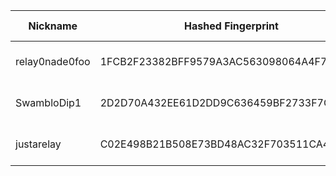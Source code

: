 | Nickname |  Hashed Fingerprint	| Or Addresses | Contact | Running | Flags | Last Seen | First Seen | Last Restarted | Advertised Bandwidth | Platform | Version | Version Status | Recommended Version | Verified hostnames | Exit policy |
|---|---|---|---|---|---|---|---|---|---|---|---|---|---|---|---|
|relay0nade0foo | 1FCB2F23382BFF9579A3AC563098064A4F7EE4F0 | ["185.132.53.218:443","[2a14:c380:50:11::218]:443"] | metronade@proton.me | true | Running, Valid | 2025-10-04 02:00:00 | 2025-10-04 02:00:00 | 2025-10-04 01:43:41 | 0 | Tor 0.4.8.18 on Linux | 0.4.8.18 | recommended | true | ["gw.nade.foo"] | ["reject *:*"]|
|SwambloDip1 | 2D2D70A432EE61D2DD9C636459BF2733F7CF83F6 | ["79.127.147.68:35972"] | swamblodip@tutamail.com | true | Running, V2Dir, Valid | 2025-10-04 02:00:00 | 2025-10-04 01:00:00 | 2025-10-03 23:58:31 | 0 | Tor 0.4.8.18 on Linux | 0.4.8.18 | recommended | true | N/A | ["reject *:*"]|
|justarelay | C02E498B21B508E73BD48AC32F703511CA463B2D | ["172.245.152.225:443"] | email@email.com | true | Running, V2Dir, Valid | 2025-10-04 02:00:00 | 2025-10-04 00:00:00 | 2025-10-03 23:09:17 | 0 | Tor 0.4.8.10 on Linux | 0.4.8.10 | recommended | true | N/A | ["reject *:*"]|
